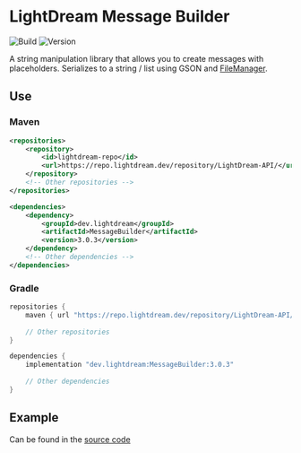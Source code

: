 # LightDream Message Builder

![Build](https://github.com/L1ghtDream/MessageBuilder/actions/workflows/build.yml/badge.svg)
![Version](https://img.shields.io/badge/Version-3.0.3-red.svg)

A string manipulation library that allows you to create messages with placeholders.
Serializes to a string / list using GSON and [FileManager](https://github.com/L1ghtDream/FileManager).

## Use

### Maven

```xml
<repositories>
    <repository>
        <id>lightdream-repo</id>
        <url>https://repo.lightdream.dev/repository/LightDream-API/</url>
    </repository>
    <!-- Other repositories -->
</repositories>
```

```xml
<dependencies>
    <dependency>
        <groupId>dev.lightdream</groupId>
        <artifactId>MessageBuilder</artifactId>
        <version>3.0.3</version>
    </dependency>
    <!-- Other dependencies -->
</dependencies>
```

### Gradle

```groovy
repositories {
    maven { url "https://repo.lightdream.dev/repository/LightDream-API/" }
    
    // Other repositories
}

dependencies {
    implementation "dev.lightdream:MessageBuilder:3.0.3"
    
    // Other dependencies
}
```

## Example
Can be found in the [source code](/src/main/java/dev/lightdream/messagebuilder/example)



